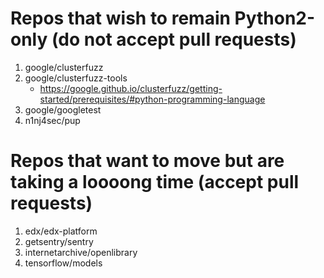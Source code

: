 # Repos that wish to remain Python2-only (do not accept pull requests)
1. google/clusterfuzz
2. google/clusterfuzz-tools
    * https://google.github.io/clusterfuzz/getting-started/prerequisites/#python-programming-language
3. google/googletest
4. n1nj4sec/pup

# Repos that want to move but are taking a loooong time (accept pull requests)
1. edx/edx-platform
2. getsentry/sentry
3. internetarchive/openlibrary
4. tensorflow/models
